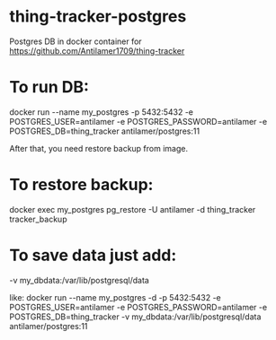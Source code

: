 # thing-tracker-postgres
Postgres DB in docker container for https://github.com/Antilamer1709/thing-tracker


# To run DB:
docker run --name my_postgres -p 5432:5432 -e POSTGRES_USER=antilamer -e POSTGRES_PASSWORD=antilamer -e POSTGRES_DB=thing_tracker antilamer/postgres:11

After that, you need restore backup from image.

# To restore backup:
docker exec my_postgres pg_restore -U antilamer -d thing_tracker tracker_backup

# To save data just add:
-v my_dbdata:/var/lib/postgresql/data

like: docker run --name my_postgres -d -p 5432:5432 -e POSTGRES_USER=antilamer -e POSTGRES_PASSWORD=antilamer -e POSTGRES_DB=thing_tracker -v my_dbdata:/var/lib/postgresql/data antilamer/postgres:11
